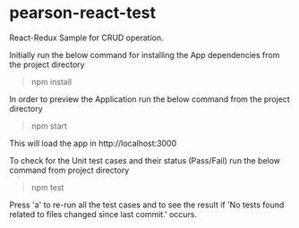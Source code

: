 # pearson-react-test
React-Redux Sample for CRUD operation.

Initially run the below command for installing the App dependencies from the project directory
> npm install

In order to preview the Application run the below command from the project directory
> npm start

This will load the app in http://localhost:3000

To check for the Unit test cases and their status (Pass/Fail) run the below command from project directory
> npm test

Press 'a' to re-run all the test cases and to see the result if 'No tests found related to files changed since last commit.' occurs.
